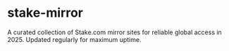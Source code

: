 # stake-mirror
A curated collection of Stake.com mirror sites for reliable global access in 2025. Updated regularly for maximum uptime.
